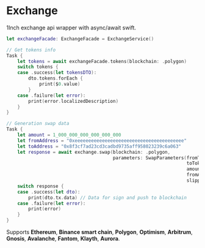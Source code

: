 # Exchange

1Inch exchange api wrapper with async/await swift.

```swift
let exchangeFacade: ExchangeFacade = ExchangeService()

// Get tokens info
Task { 
    let tokens = await exchangeFacade.tokens(blockchain: .polygon)
    switch tokens {
    case .success(let tokensDTO):
        dto.tokens.forEach {
            print($0.value)
        }
    case .failure(let error):
        print(error.localizedDescription)
    }
}

// Generation swap data
Task { 
    let amount = 1_000_000_000_000_000_000
    let fromAddress = "0xeeeeeeeeeeeeeeeeeeeeeeeeeeeeeeeeeeeeeeee"
    let toAddress = "0x8f3cf7ad23cd3cadbd9735aff958023239c6a063"
    let response = await exchange.swap(blockchain: .polygon,
                                       parameters: SwapParameters(fromTokenAddress: fromAddress,
                                                                  toTokenAddress: toAddress,
                                                                  amount: "\(amount)",
                                                                  fromAddress: fromAddress,
                                                                  slippage: 1))
    switch response {
    case .success(let dto):
        print(dto.tx.data) // Data for sign and push to blockchain
    case .failure(let error):
        print(error)
    }
}
```

Supports **Ethereum**, **Binance smart chain**, **Polygon**, **Optimism**, **Arbitrum**, **Gnosis**, **Avalanche**, **Fantom**, **Klayth**, **Aurora**.
